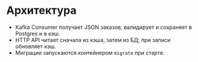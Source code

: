 # Архитектура

- Kafka Consumer получает JSON заказов, валидирует и сохраняет в Postgres и в кэш.
- HTTP API читает сначала из кэша, затем из БД; при записи обновляет кэш.
- Миграции запускаются контейнером `migrate` при старте.
